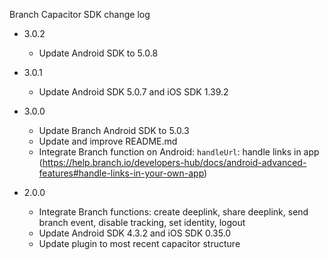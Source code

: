 Branch Capacitor SDK change log

- 3.0.2
  - Update Android SDK to 5.0.8

- 3.0.1
  - Update Android SDK 5.0.7 and iOS SDK 1.39.2

- 3.0.0
  - Update Branch Android SDK to 5.0.3
  - Update and improve README.md
  - Integrate Branch function on Android: `handleUrl`: handle links in app (https://help.branch.io/developers-hub/docs/android-advanced-features#handle-links-in-your-own-app)

- 2.0.0
  - Integrate Branch functions: create deeplink, share deeplink, send branch event, disable tracking, set identity, logout
  - Update Android SDK 4.3.2 and iOS SDK 0.35.0
  - Update plugin to most recent capacitor structure
